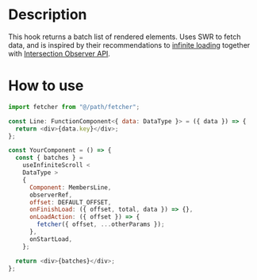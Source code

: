# Description

This hook returns a batch list of rendered elements. Uses SWR to fetch data, and is inspired by their recommendations to [infinite loading](https://swr.vercel.app/docs/pagination#infinite-loading) together with [Intersection Observer API](https://developer.mozilla.org/en-US/docs/Web/API/Intersection_Observer_API).

# How to use

```js
import fetcher from "@/path/fetcher";

const Line: FunctionComponent<{ data: DataType }> = ({ data }) => {
  return <div>{data.key}</div>;
};

const YourComponent = () => {
  const { batches } =
    useInfiniteScroll <
    DataType >
    {
      Component: MembersLine,
      observerRef,
      offset: DEFAULT_OFFSET,
      onFinishLoad: ({ offset, total, data }) => {},
      onLoadAction: ({ offset }) => {
        fetcher({ offset, ...otherParams });
      },
      onStartLoad,
    };

  return <div>{batches}</div>;
};
```
